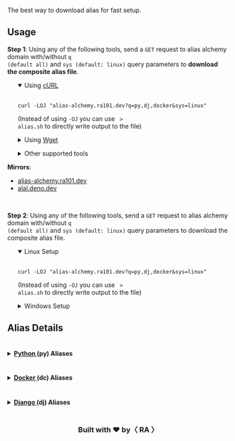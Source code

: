<link rel="stylesheet" href="https://cdnjs.cloudflare.com/ajax/libs/highlight.js/11.9.0/styles/default.min.css">

<indexMarkdown>


The best way to download alias for fast setup.


<h2> Usage </h2>

<b>Step 1</b>: Using any of the following tools, send a <code>GET</code> request to alias alchemy domain with/without <code>q (default all)</code> and <code>sys (default: linux)</code> query parameters to <b>download the composite alias file</b>.
<br>
<ul>
<details open>
	<summary> Using <a href="https://curl.se/"> cURL </a> </summary> <br/>

<pre><code class="language-bash">curl -LOJ "alias-alchemy.ra101.dev?q=py,dj,docker&sys=linux"</code></pre>

(Instead of using <code>-OJ</code> you can use <code> > alias.sh</code> to directly write output to the file)
</details>
</ul>

<ul>
<details>
	<summary> Using <a href="https://www.gnu.org/software/wget/"> Wget </a> </summary> <br/>

<pre><code class="language-bash">wget --content-disposition "alias-alchemy.ra101.dev?q=py,dj,docker&sys=win"</code></pre>

(Instead of using `--content-disposition` you can use ` -O - > alias.cmd` to directly write output to the file)
</details>
</ul>

<ul>
<details>
	<summary> Other supported tools </summary> <br/>

<tools>

<table><tbody>
<tr><td> <a href="https://httpie.io/"> HTTPie </a> </td> <td> <code> http -d [url] </code> </td></tr>
<tr><td> <a href="https://www.postman.com/"> aria2 </a> </td> <td> <code> aria2c -c [url] </code> </td></tr>
<tr><td> <a href="https://www.postman.com/"> Postman </a> </td> <td> <code> GET [url] | Save to File </code> </td></tr>
<tr><td> Any Tool </td> <td> <code> [tool] [header: {'User-Agent': 'alal'}] [url] </code> </td></tr>
</tbody></table>

</tools>

</details>
</ul>

<b>Mirrors</b>:
<ul> <li> <a href="https://alias-alchemy.ra101.dev?q="> alias-alchemy.ra101.dev </a> </li>
<li> <a href="https://alal.deno.dev?q="> alal.deno.dev </a> </li> </ul>

<br/>

<b>Step 2</b>: Using any of the following tools, send a <code>GET</code> request to alias alchemy domain with/without <code>q (default all)</code> and <code>sys (default: linux)</code> query parameters to download the composite alias file.
<br>
<ul>
<details open>
	<summary> Linux Setup </summary> <br/>

<pre><code class="language-bash">curl -LOJ "alias-alchemy.ra101.dev?q=py,dj,docker&sys=linux"</code></pre>

(Instead of using <code>-OJ</code> you can use <code> > alias.sh</code> to directly write output to the file)
</details>
</ul>

<ul>
<details>
	<summary> Windows Setup </a> </summary> <br/>

<pre><code class="language-bash">wget --content-disposition "alias-alchemy.ra101.dev?q=py,dj,docker&sys=win"</code></pre>

(Instead of using <code>--content-disposition</code> you can use <code> -O - > alias.cmd</code> to directly write output to the file)
</details>
</ul>


<h2> Alias Details </h2>

<aliasText>
<details>
	<summary> <h4 style="display:inline-block;"> <a href="https://www.python.org/"> Python </a> (py) Aliases </h4> </summary>
<ul><details open class="linux-details">
	<summary>Linux Aliases (<code>.python.alias.sh</code>)</summary> <br/>

<pre><code class="language-bash"># Python Aliases
</code></pre>

</details></ul>
<ul><details class="win-details">
	<summary>Windows Aliases (<code>.python.alias.cmd</code>)</summary> <br/>

<pre><code class="language-bash"># Python Aliases
</code></pre>

</details></ul>
</details>

<details>
	<summary> <h4 style="display:inline-block;"> <a href="https://www.docker.com/"> Docker </a> (dc) Aliases </h4> </summary>
<ul><details open class="linux-details">
	<summary>Linux Aliases (<code>.docker.alias.sh</code>)</summary> <br/>

<pre><code class="language-bash"># Docker Aliases
</code></pre>

</details></ul>
<ul><details class="win-details">
	<summary>Windows Aliases (<code>.docker.alias.cmd</code>)</summary> <br/>

<pre><code class="language-bash"># Docker Aliases
</code></pre>

</details></ul>
</details>

<details>
	<summary> <h4 style="display:inline-block;"> <a href="https://www.djangoproject.com/"> Django </a> (dj) Aliases </h4> </summary>
<ul><details open class="linux-details">
	<summary>Linux Aliases (<code>.django.alias.sh</code>)</summary> <br/>

<pre><code class="language-bash"># Django Aliases
</code></pre>

</details></ul>
<ul><details class="win-details">
	<summary>Windows Aliases (<code>.django.alias.cmd</code>)</summary> <br/>

<pre><code class="language-bash"># Django Aliases
</code></pre>

</details></ul>
</details>


</aliasText>


<div align="center">
  <h3> Built with <b>❤️</b> by<b>〈 RA 〉</b></h3>

</div>


</indexMarkdown>

<script src="https://cdnjs.cloudflare.com/ajax/libs/highlight.js/11.9.0/highlight.min.js"></script>

<!-- and it's easy to individually load additional languages -->
<script src="https://cdnjs.cloudflare.com/ajax/libs/highlight.js/11.9.0/languages/bash.min.js"></script>

<script>

	hljs.highlightAll();

	window.onload = function() {
		const platform = window.navigator.platform.toLowerCase();
		const winDetails = document.getElementsByClassName('win-details')
		const linuxDetails = document.getElementsByClassName('linux-details')

		if (platform.includes('win')) {
			Array.from(winDetails).forEach(function(detailsElement) {
				detailsElement.open = true;
			});
			Array.from(linuxDetails).forEach(function(detailsElement) {
				detailsElement.open = false;
			});
		}
	};

</script>


